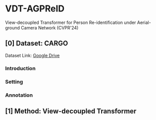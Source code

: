 # VDT-AGPReID
View-decoupled Transformer for Person Re-identification under Aerial-ground Camera Network (CVPR'24)

## [0] Dataset: CARGO
Dataset Link: [Google Drive](https://drive.google.com/file/d/1yDjyH0VtW7efxP3vgQjIqTx2oafCB67t/view?usp=drive_link)

### Introduction

### Setting

### Annotation

## [1] Method: View-decoupled Transformer
